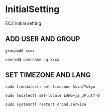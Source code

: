 # InitialSetting
EC2 initial setting

## ADD USER AND GROUP

```
groupadd xxxx
```  

```
useradd username -g xxxx
```  

## SET TIMEZONE AND LANG

```
sudo timedatectl set-timezone Asia/Tokyo
```  

```
sudo localectl set-locale LANG=ja_JP.utf-8
```

```
sudo systemctl restart crond.service
```  



